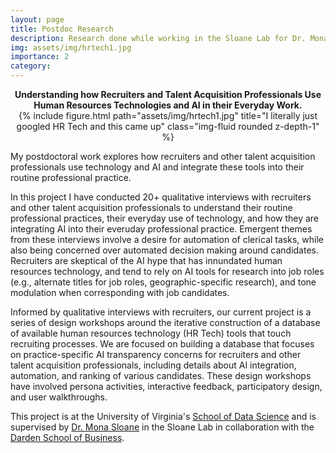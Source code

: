```yaml
---
layout: page
title: Postdoc Research
description: Research done while working in the Sloane Lab for Dr. Mona Sloane. The project explores the use of AI and other human resources technologies by recruiters and others working to hire people.
img: assets/img/hrtech1.jpg
importance: 2
category:
---
```



<center><b>Understanding how Recruiters and Talent Acquisition Professionals Use Human Resources Technologies and AI in their Everyday Work.</b></center>

<center><div class="row">
    <div class="col-sm mt-3 mt-md-0">
        {% include figure.html path="assets/img/hrtech1.jpg" title="I literally just googled HR Tech and this came up" class="img-fluid rounded z-depth-1" %}
    </div>
</div></center>

My postdoctoral work explores how recruiters and other talent acquisition professionals use technology and AI and integrate these tools into their routine professional practice.

In this project I have conducted 20+ qualitative interviews with recruiters and other talent acquisition professionals to understand their routine professional practices, their everyday use of technology, and how they are integrating AI into their everuday professional practice. Emergent themes from these interviews involve a desire for automation of clerical tasks, while also being concerned over automated decision making around candidates. Recruiters are skeptical of the AI hype that has innundated human resources technology, and tend to rely on AI tools for research into job roles (e.g., alternate titles for job roles, geographic-specific research), and tone modulation when corresponding with job candidates.

Informed by qualitative interviews with recruiters, our current project is a series of design workshops around the iterative construction of a database of available human resources technology (HR Tech) tools that touch recruiting processes. We are focused on building a database that focuses on practice-specific AI transparency concerns for recruiters and other talent acquisition professionals, including details about AI integration, automation, and ranking of various candidates. These design workshops have involved persona activities, interactive feedback, participatory design, and user walkthroughs.

This project is at the University of Virginia's [School of Data Science](https://datascience.virginia.edu/) and is supervised by [Dr. Mona Sloane](https://www.monasloane.org/sloane-lab) in the Sloane Lab in collaboration with the [Darden School of Business](https://www.darden.virginia.edu/).

